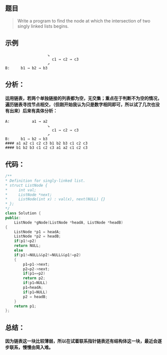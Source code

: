 ## 题目  
 > Write a program to find the node at which the intersection of two singly linked lists begins.
  
## 示例 

``` A:          a1 → a2
                   ↘
                     c1 → c2 → c3
                   ↗            
B:     b1 → b2 → b3
```

## 分析：

#### 运用链表，若两个单独链接的列表都为空，无交集；重点在于判断不为空的情况，遍历链表寻找节点相交，（但刚开始我认为只是数字相同即可，所以试了几次也没有出来）后来有具体分析：
```
A:          a1 → a2
                   ↘
                     c1 → c2 → c3
                   ↗            
B:     b1 → b2 → b3
#### a1 a2 c1 c2 c3 b1 b2 b3 c1 c2 c3
#### b1 b2 b3 c1 c2 c3 a1 a2 c1 c2 c3
```
## 代码：
```C++
/**
* Definition for singly-linked list.
* struct ListNode {
*     int val;
*     ListNode *next;
*     ListNode(int x) : val(x), next(NULL) {}
* };
*/
class Solution {
public:
    ListNode *gNode(ListNode *headA, ListNode *headB) 
{
    ListNode *p1 = headA;
    ListNode *p2 = headB;
    if(p1!=p2)
    return NULL;
    else
    if(p1!=NULL&&p2!=NULL&&p1!=p2)
    {
    	p1=p1->next;
    	p2=p2->next;
    	if(p1==p2)
    	return p2;
    	if(p1=NULL)
    	p1=headA;
    	if(p1=NULL)
    	p2 = headB;
    }
    return p1;
};
```
## 总结：
#### 因为链表这一块比较薄弱，所以在试着联系指针链表还有结构体这一块，最近会逐步联系，慢慢由简入难。
